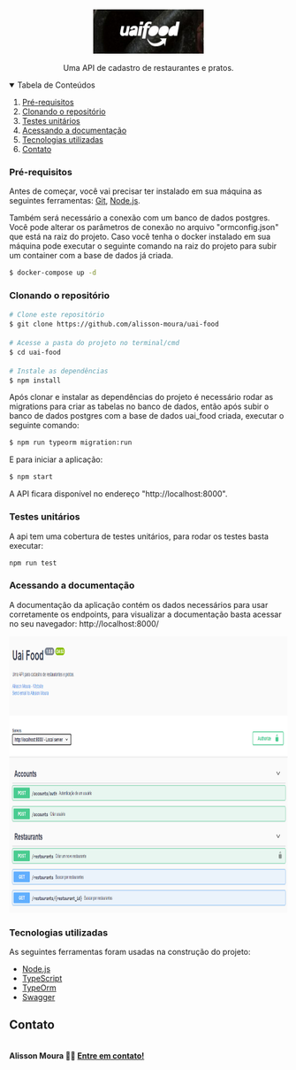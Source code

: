 <!-- PROJECT LOGO -->
<br />
<p align="center">
  <a href="https://github.com/alisson-moura/uai-food">
    <img src="assets/logo.png" alt="Logo" width="200" height="80">
  </a>

  <p align="center">
    Uma API de cadastro de restaurantes e pratos.
  </p>
</p>

<details open="open">
  <summary>Tabela de Conteúdos</summary>
  <ol>
   <li><a href="#pré-requisitos">Pré-requisitos</a></li>
    <li><a href="#clonando-o-repositório">Clonando o repositório</a></li>
    <li><a href="#testes-unitários">Testes unitários</a></li>
    <li><a href="#acessando-a-documentação">Acessando a documentação</a></li>
    <li><a href="#tecnologias-utilizadas">Tecnologias utilizadas</a></li>
    <li><a href="#contato">Contato</a></li>
  </ol>
</details>

### Pré-requisitos
Antes de começar, você vai precisar ter instalado em sua máquina as seguintes ferramentas:
[Git](https://git-scm.com), [Node.js](https://nodejs.org/en/). 

Também será necessário a conexão com um banco de dados postgres. Você pode alterar os parâmetros de conexão no arquivo "ormconfig.json" que está na raiz do projeto. Caso você tenha o docker instalado em sua máquina pode executar o seguinte comando na raiz do projeto para subir um container com a base de dados já criada.

```bash
$ docker-compose up -d
```

### Clonando o repositório

```bash
# Clone este repositório
$ git clone https://github.com/alisson-moura/uai-food

# Acesse a pasta do projeto no terminal/cmd
$ cd uai-food

# Instale as dependências
$ npm install
```

Após clonar e instalar as dependências do projeto é necessário rodar as migrations para criar as tabelas no banco de dados, então após subir o banco de dados postgres com a base de dados uai_food criada, executar o seguinte comando:


```bash
$ npm run typeorm migration:run
```

E para iniciar a aplicação:
```bash
$ npm start
```

A API ficara disponível no endereço "http://localhost:8000".

### Testes unitários
A api tem uma cobertura de testes unitários, para rodar os testes basta executar:
```bash
npm run test
```

### Acessando a documentação
A documentação da aplicação contém os dados necessários para usar corretamente os endpoints, para visualizar a documentação basta acessar no seu navegador: http://localhost:8000/
<p align="center">
    <img src="assets/doc.png" alt="Logo" width="980" height="500">
</p>


### Tecnologias utilizadas
As seguintes ferramentas foram usadas na construção do projeto:
- [Node.js](https://nodejs.org/en/)
- [TypeScript](https://www.typescriptlang.org/)
- [TypeOrm](https://typeorm.io/#/)
- [Swagger](https://swagger.io/specification/)


## Contato

 <img style="border-radius: 50%;" src="https://avatars2.githubusercontent.com/u/48321754?s=460&u=9faab799c661b3f1227c25e0233a2f30b699218a&v=4" width="100px;" alt=""/><br />
<b>Alisson Moura 👋🏽 [Entre em contato!](https://www.linkedin.com/in/alisson-mo-moura/) </b>
 

